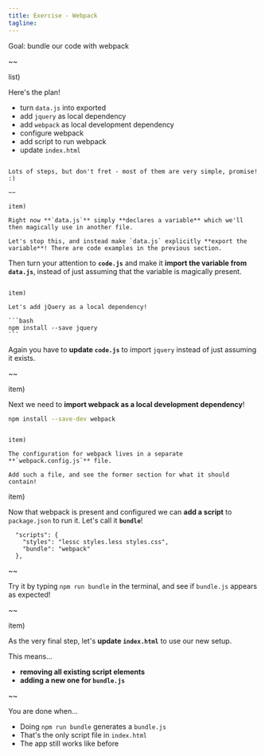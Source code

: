 ```yaml
---
title: Exercise - Webpack
tagline: 
---
```


<div class="goal"></div>

Goal: bundle our code with webpack

~~

list)

Here's the plan!

* turn `data.js` into exported
* add `jquery` as local dependency
* add `webpack` as local development dependency
* configure webpack
* add script to run webpack
* update `index.html`

~~~

Lots of steps, but don't fret - most of them are very simple, promise! :)

~~

item)

Right now **`data.js`** simply **declares a variable** which we'll then magically use in another file.

Let's stop this, and instead make `data.js` explicitly **export the variable**! There are code examples in the previous section.

~~~

Then turn your attention to **`code.js`** and make it **import the variable from `data.js`**, instead of just assuming that the variable is magically present.

~~~

item)

Let's add jQuery as a local dependency!

```bash
npm install --save jquery
```

~~~~

Again you have to **update `code.js`** to import `jquery` instead of just assuming it exists.

~~

item)

Next we need to **import webpack as a local development dependency**!

```bash
npm install --save-dev webpack
```

~~~

item)

The configuration for webpack lives in a separate **`webpack.config.js`** file. 

Add such a file, and see the former section for what it should contain!

~~~

item)

Now that webpack is present and configured we can **add a script** to `package.json` to run it. Let's call it **`bundle`**!

```
  "scripts": {
    "styles": "lessc styles.less styles.css",
    "bundle": "webpack"
  },
```

~~

Try it by typing `npm run bundle` in the terminal, and see if `bundle.js` appears as expected!

~~

item)

As the very final step, let's **update `index.html`** to use our new setup.

This means...

* **removing all existing script elements**
* **adding a new one for `bundle.js`**

~~

<div class="checklist"></div>

You are done when...

* Doing `npm run bundle` generates a `bundle.js`
* That's the only script file in `index.html`
* The app still works like before
